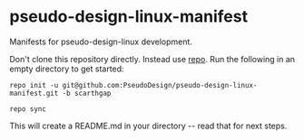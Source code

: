 # pseudo-design-linux-manifest

Manifests for pseudo-design-linux development.

Don't clone this repository directly.  Instead use [repo](https://gerrit.googlesource.com/git-repo).  Run the following in an empty directory to get started:


`repo init -u git@github.com:PseudoDesign/pseudo-design-linux-manifest.git -b scarthgap`

`repo sync`

This will create a README.md in your directory -- read that for next steps.

